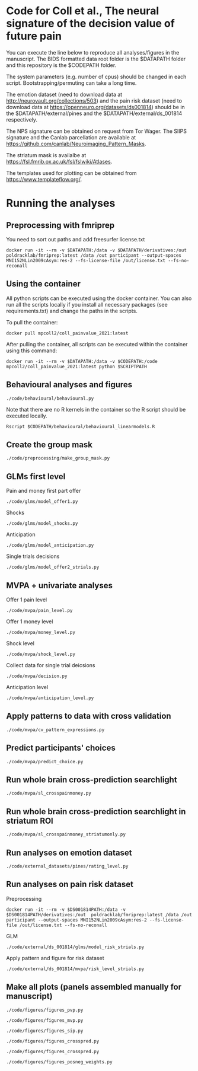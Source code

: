 
# Code for Coll et al., The neural signature of the decision value of future pain

You can execute the line below to reproduce all analyses/figures in the manuscript. The BIDS formatted data root folder is the $DATAPATH folder and this repository is the $CODEPATH folder.

The system parameters (e.g. number of cpus) should be changed in each script. Bootstrapping/permuting can take a long time.

The emotion dataset (need to download data at http://neurovault.org/collections/503) and the pain risk dataset (need to download data at https://openneuro.org/datasets/ds001814) should be in the $DATAPATH/external/pines and the $DATAPATH/external/ds_001814 respectively.

The NPS signature can be obtained on request from Tor Wager. The SIIPS signature and the Canlab parcellation are available at https://github.com/canlab/Neuroimaging_Pattern_Masks.

The striatum mask is availalbe at https://fsl.fmrib.ox.ac.uk/fsl/fslwiki/Atlases.

The templates used for plotting can be obtained from https://www.templateflow.org/.


# Running the analyses

## Preprocessing with fmriprep
You need to sort out paths and add freesurfer license.txt
```
docker run -it --rm -v $DATAPATH:/data -v $DATAPATH/derivatives:/out  poldracklab/fmriprep:latest /data /out participant --output-spaces MNI152NLin2009cAsym:res-2 --fs-license-file /out/license.txt --fs-no-reconall
```

## Using the container
All python scripts can be executed using the docker container. You can also
run all the scripts locally if you install all necessary packages (see requirements.txt)
and change the paths in the scripts.

To pull the container:
```
docker pull mpcoll2/coll_painvalue_2021:latest
```
After pulling the container, all scripts can be executed within the container using this command:
```
docker run -it --rm -v $DATAPATH:/data -v $CODEPATH:/code mpcoll2/coll_painvalue_2021:latest python $SCRIPTPATH
```

## Behavioural analyses and figures
```
./code/behavioural/behavioural.py
```
Note that there are no R kernels in the container so the R script should be executed locally.
```
Rscript $CODEPATH/behavioural/behavioural_linearmodels.R
```

## Create the group mask
```
./code/preprocessing/make_group_mask.py
```


## GLMs first level
Pain and money first part offer
```
./code/glms/model_offer1.py
```
Shocks
```
./code/glms/model_shocks.py
```
Anticipation
```
./code/glms/model_anticipation.py
```
Single trials decisions
```
./code/glms/model_offer2_strials.py
```

## MVPA + univariate analyses
Offer 1 pain level
```
./code/mvpa/pain_level.py
```

Offer 1 money level
```
./code/mvpa/money_level.py 
```
Shock level
```
./code/mvpa/shock_level.py
```
Collect data for single trial deicsions
```
./code/mvpa/decision.py
```
Anticipation level
```
./code/mvpa/anticipation_level.py
```

## Apply patterns to data with cross validation
```
./code/mvpa/cv_pattern_expressions.py
```

## Predict participants' choices
```
./code/mvpa/predict_choice.py
```

## Run whole brain cross-prediction searchlight
```
./code/mvpa/sl_crosspainmoney.py
```

## Run whole brain cross-prediction searchlight in striatum ROI
```
./code/mvpa/sl_crosspainmoney_striatumonly.py
```

## Run analyses on emotion dataset
```
./code/external_datasets/pines/rating_level.py
```

## Run analyses on pain risk dataset
Preprocessing
```
docker run -it --rm -v $DS001814PATH:/data -v $DS001814PATH/derivatives:/out  poldracklab/fmriprep:latest /data /out participant --output-spaces MNI152NLin2009cAsym:res-2 --fs-license-file /out/license.txt --fs-no-reconall
```
GLM
```
./code/external/ds_001814/glms/model_risk_strials.py
```
Apply pattern and figure for risk dataset
```
./code/external/ds_001814/mvpa/risk_level_strials.py
```

## Make all plots (panels assembled manually for manuscript)

```
./code/figures/figures_pvp.py
```
```
./code/figures/figures_mvp.py
```
```
./code/figures/figures_sip.py
```
```
./code/figures/figures_crosspred.py
```
```
./code/figures/figures_crosspred.py
```
```
./code/figures/figures_posneg_weights.py
```

